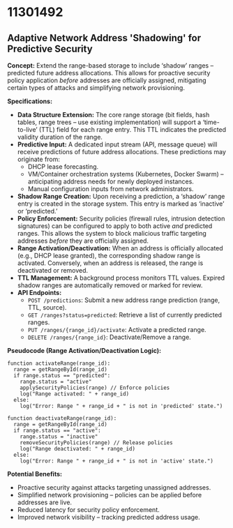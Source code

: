 # 11301492

## Adaptive Network Address 'Shadowing' for Predictive Security

**Concept:** Extend the range-based storage to include ‘shadow’ ranges – predicted future address allocations. This allows for proactive security policy application *before* addresses are officially assigned, mitigating certain types of attacks and simplifying network provisioning.

**Specifications:**

*   **Data Structure Extension:** The core range storage (bit fields, hash tables, range trees – use existing implementation) will support a ‘time-to-live’ (TTL) field for each range entry. This TTL indicates the predicted validity duration of the range.
*   **Predictive Input:** A dedicated input stream (API, message queue) will receive predictions of future address allocations. These predictions may originate from:
    *   DHCP lease forecasting.
    *   VM/Container orchestration systems (Kubernetes, Docker Swarm) – anticipating address needs for newly deployed instances.
    *   Manual configuration inputs from network administrators.
*   **Shadow Range Creation:** Upon receiving a prediction, a ‘shadow’ range entry is created in the storage system. This entry is marked as ‘inactive’ or ‘predicted.’
*   **Policy Enforcement:** Security policies (firewall rules, intrusion detection signatures) can be configured to apply to both active *and* predicted ranges. This allows the system to block malicious traffic targeting addresses *before* they are officially assigned.
*   **Range Activation/Deactivation:**  When an address is officially allocated (e.g., DHCP lease granted), the corresponding shadow range is activated. Conversely, when an address is released, the range is deactivated or removed.
*   **TTL Management:** A background process monitors TTL values. Expired shadow ranges are automatically removed or marked for review.
*   **API Endpoints:**
    *   `POST /predictions`:  Submit a new address range prediction (range, TTL, source).
    *   `GET /ranges?status=predicted`:  Retrieve a list of currently predicted ranges.
    *   `PUT /ranges/{range_id}/activate`:  Activate a predicted range.
    *   `DELETE /ranges/{range_id}`: Deactivate/Remove a range.

**Pseudocode (Range Activation/Deactivation Logic):**

```
function activateRange(range_id):
  range = getRangeById(range_id)
  if range.status == "predicted":
    range.status = "active"
    applySecurityPolicies(range) // Enforce policies
    log("Range activated: " + range_id)
  else:
    log("Error: Range " + range_id + " is not in 'predicted' state.")

function deactivateRange(range_id):
  range = getRangeById(range_id)
  if range.status == "active":
    range.status = "inactive"
    removeSecurityPolicies(range) // Release policies
    log("Range deactivated: " + range_id)
  else:
    log("Error: Range " + range_id + " is not in 'active' state.")
```

**Potential Benefits:**

*   Proactive security against attacks targeting unassigned addresses.
*   Simplified network provisioning – policies can be applied before addresses are live.
*   Reduced latency for security policy enforcement.
*   Improved network visibility – tracking predicted address usage.